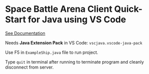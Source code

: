 Space Battle Arena Client Quick-Start for Java using VS Code
============================================================

[See Documentation](https://mikeware.github.io/SpaceBattleArena/client/vscode/index.html)

Needs **Java Extension Pack** in VS Code: `vscjava.vscode-java-pack`

Use F5 in `ExampleShip.java` file to run project.

Type `quit` in terminal after running to terminate program and cleanly disconnect from server.
